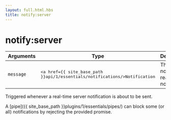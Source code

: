 ```yaml
---
layout: full.html.hbs
title: notify:server
---
```


# notify:server

| Arguments | Type | Description |
|-----------|------|-------------|
| `message` | <pre><a href={{ site_base_path }}api/1/essentials/notifications/>Notification</a></pre> | The normalized real-time notification |

Triggered whenever a real-time server notification is about to be sent.

A [pipe]({{ site_base_path }}plugins/1/essentials/pipes/) can block some (or all) notifications by rejecting the provided promise.
